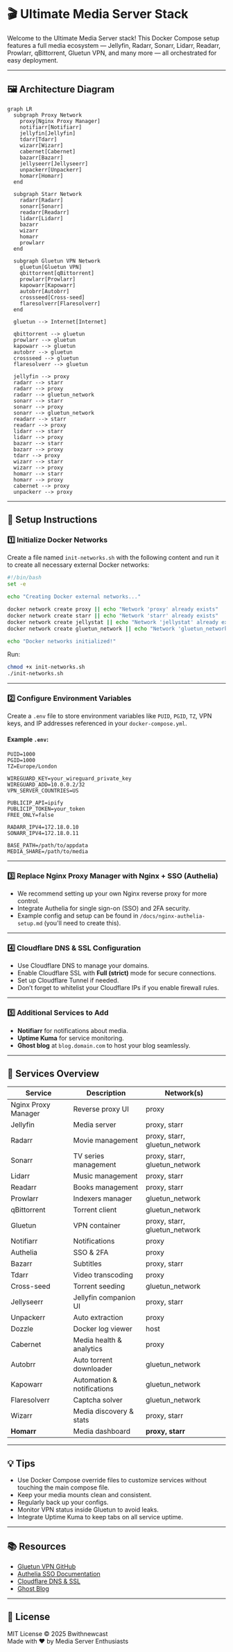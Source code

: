 
# 🎬 Ultimate Media Server Stack

Welcome to the Ultimate Media Server stack! This Docker Compose setup features a full media ecosystem — Jellyfin, Radarr, Sonarr, Lidarr, Readarr, Prowlarr, qBittorrent, Gluetun VPN, and many more — all orchestrated for easy deployment.

---

## 🖼️ Architecture Diagram

```mermaid
graph LR
  subgraph Proxy Network
    proxy[Nginx Proxy Manager]
    notifiarr[Notifiarr]
    jellyfin[Jellyfin]
    tdarr[Tdarr]
    wizarr[Wizarr]
    cabernet[Cabernet]
    bazarr[Bazarr]
    jellyseerr[Jellyseerr]
    unpackerr[Unpackerr]
    homarr[Homarr]
  end

  subgraph Starr Network
    radarr[Radarr]
    sonarr[Sonarr]
    readarr[Readarr]
    lidarr[Lidarr]
    bazarr
    wizarr
    homarr
    prowlarr
  end

  subgraph Gluetun VPN Network
    gluetun[Gluetun VPN]
    qbittorrent[qBittorrent]
    prowlarr[Prowlarr]
    kapowarr[Kapowarr]
    autobrr[Autobrr]
    crossseed[Cross-seed]
    flaresolverr[Flaresolverr]
  end

  gluetun --> Internet[Internet]

  qbittorrent --> gluetun
  prowlarr --> gluetun
  kapowarr --> gluetun
  autobrr --> gluetun
  crossseed --> gluetun
  flaresolverr --> gluetun

  jellyfin --> proxy
  radarr --> starr
  radarr --> proxy
  radarr --> gluetun_network
  sonarr --> starr
  sonarr --> proxy
  sonarr --> gluetun_network
  readarr --> starr
  readarr --> proxy
  lidarr --> starr
  lidarr --> proxy
  bazarr --> starr
  bazarr --> proxy
  tdarr --> proxy
  wizarr --> starr
  wizarr --> proxy
  homarr --> starr
  homarr --> proxy
  cabernet --> proxy
  unpackerr --> proxy
```

---

## 🔧 Setup Instructions

### 1️⃣ Initialize Docker Networks

Create a file named `init-networks.sh` with the following content and run it to create all necessary external Docker networks:

```bash
#!/bin/bash
set -e

echo "Creating Docker external networks..."

docker network create proxy || echo "Network 'proxy' already exists"
docker network create starr || echo "Network 'starr' already exists"
docker network create jellystat || echo "Network 'jellystat' already exists"
docker network create gluetun_network || echo "Network 'gluetun_network' already exists"

echo "Docker networks initialized!"
```

Run:

```bash
chmod +x init-networks.sh
./init-networks.sh
```

---

### 2️⃣ Configure Environment Variables

Create a `.env` file to store environment variables like `PUID`, `PGID`, `TZ`, VPN keys, and IP addresses referenced in your `docker-compose.yml`.

#### Example `.env`:

```env
PUID=1000
PGID=1000
TZ=Europe/London

WIREGUARD_KEY=your_wireguard_private_key
WIREGUARD_ADD=10.0.0.2/32
VPN_SERVER_COUNTRIES=US

PUBLICIP_API=ipify
PUBLICIP_TOKEN=your_token
FREE_ONLY=false

RADARR_IPV4=172.18.0.10
SONARR_IPV4=172.18.0.11

BASE_PATH=/path/to/appdata
MEDIA_SHARE=/path/to/media
```

---

### 3️⃣ Replace Nginx Proxy Manager with Nginx + SSO (Authelia)

- We recommend setting up your own Nginx reverse proxy for more control.
- Integrate Authelia for single sign-on (SSO) and 2FA security.
- Example config and setup can be found in `/docs/nginx-authelia-setup.md` (you'll need to create this).

---

### 4️⃣ Cloudflare DNS & SSL Configuration

- Use Cloudflare DNS to manage your domains.
- Enable Cloudflare SSL with **Full (strict)** mode for secure connections.
- Set up Cloudflare Tunnel if needed.
- Don’t forget to whitelist your Cloudflare IPs if you enable firewall rules.

---

### 5️⃣ Additional Services to Add

- **Notifiarr** for notifications about media.
- **Uptime Kuma** for service monitoring.
- **Ghost blog** at `blog.domain.com` to host your blog seamlessly.

---

## 🧱 Services Overview

| Service            | Description                        | Network(s)                   |
|--------------------|----------------------------------|------------------------------|
| Nginx Proxy Manager | Reverse proxy UI                 | proxy                        |
| Jellyfin           | Media server                     | proxy, starr                 |
| Radarr             | Movie management                 | proxy, starr, gluetun_network|
| Sonarr             | TV series management             | proxy, starr, gluetun_network|
| Lidarr             | Music management                 | proxy, starr                 |
| Readarr            | Books management                 | proxy, starr                 |
| Prowlarr           | Indexers manager                 | gluetun_network              |
| qBittorrent        | Torrent client                  | gluetun_network              |
| Gluetun            | VPN container                  | proxy, starr, gluetun_network|
| Notifiarr          | Notifications                  | proxy                        |
| Authelia           | SSO & 2FA                      | proxy                        |
| Bazarr             | Subtitles                      | proxy, starr                 |
| Tdarr              | Video transcoding              | proxy                        |
| Cross-seed         | Torrent seeding                | gluetun_network              |
| Jellyseerr         | Jellyfin companion UI          | proxy, starr                 |
| Unpackerr          | Auto extraction                | proxy                        |
| Dozzle             | Docker log viewer              | host                         |
| Cabernet           | Media health & analytics       | proxy                        |
| Autobrr            | Auto torrent downloader        | gluetun_network              |
| Kapowarr           | Automation & notifications     | gluetun_network              |
| Flaresolverr       | Captcha solver                 | gluetun_network              |
| Wizarr             | Media discovery & stats        | proxy, starr                 |
| **Homarr**         | Media dashboard                | **proxy, starr**             |

---

## 💡 Tips

- Use Docker Compose override files to customize services without touching the main compose file.
- Keep your media mounts clean and consistent.
- Regularly back up your configs.
- Monitor VPN status inside Gluetun to avoid leaks.
- Integrate Uptime Kuma to keep tabs on all service uptime.

---

## 📚 Resources

- [Gluetun VPN GitHub](https://github.com/qdm12/gluetun)
- [Authelia SSO Documentation](https://www.authelia.com/docs/)
- [Cloudflare DNS & SSL](https://developers.cloudflare.com/dns/)
- [Ghost Blog](https://ghost.org/docs/)

---

## 📝 License

MIT License © 2025 Bwithnewcast  
Made with ❤️ by Media Server Enthusiasts  

